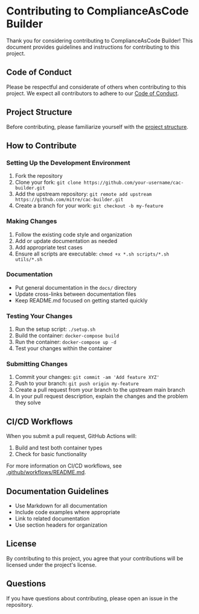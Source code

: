 # Contributing to ComplianceAsCode Builder

Thank you for considering contributing to ComplianceAsCode Builder! This document provides guidelines and instructions for contributing to this project.

## Code of Conduct

Please be respectful and considerate of others when contributing to this project. We expect all contributors to adhere to our [Code of Conduct](CODE_OF_CONDUCT.md).

## Project Structure

Before contributing, please familiarize yourself with the [project structure](PROJECT-STRUCTURE.md).

## How to Contribute

### Setting Up the Development Environment

1. Fork the repository
2. Clone your fork: `git clone https://github.com/your-username/cac-builder.git`
3. Add the upstream repository: `git remote add upstream https://github.com/mitre/cac-builder.git`
4. Create a branch for your work: `git checkout -b my-feature`

### Making Changes

1. Follow the existing code style and organization
2. Add or update documentation as needed
3. Add appropriate test cases
4. Ensure all scripts are executable: `chmod +x *.sh scripts/*.sh utils/*.sh`

### Documentation

- Put general documentation in the `docs/` directory
- Update cross-links between documentation files
- Keep README.md focused on getting started quickly

### Testing Your Changes

1. Run the setup script: `./setup.sh`
2. Build the container: `docker-compose build`
3. Run the container: `docker-compose up -d`
4. Test your changes within the container

### Submitting Changes

1. Commit your changes: `git commit -am 'Add feature XYZ'`
2. Push to your branch: `git push origin my-feature`
3. Create a pull request from your branch to the upstream main branch
4. In your pull request description, explain the changes and the problem they solve

## CI/CD Workflows

When you submit a pull request, GitHub Actions will:

1. Build and test both container types
2. Check for basic functionality

For more information on CI/CD workflows, see [.github/workflows/README.md](.github/workflows/README.md).

## Documentation Guidelines

- Use Markdown for all documentation
- Include code examples where appropriate
- Link to related documentation
- Use section headers for organization

## License

By contributing to this project, you agree that your contributions will be licensed under the project's license.

## Questions

If you have questions about contributing, please open an issue in the repository.
